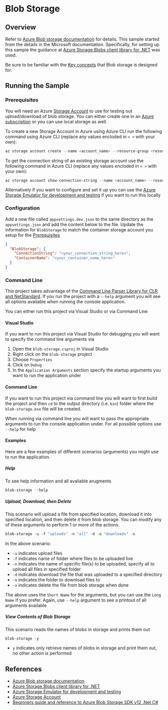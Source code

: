 # Blob Storage

## Overview

Refer to [Azure Blob storage documentation](https://docs.microsoft.com/en-us/azure/storage/blobs/) for details. This sample started from the details in the Microsoft documentation. Specifically, for setting up this sample the guidance at [Azure Storage Blobs client library for .NET](https://github.com/Azure/azure-sdk-for-net/blob/master/sdk/storage/Azure.Storage.Blobs/README.md) was used.

Be sure to be familiar with the [Key concepts](https://github.com/Azure/azure-sdk-for-net/blob/master/sdk/storage/Azure.Storage.Blobs/README.md#key-concepts) that Blob storage is designed for.

## Running the Sample

### Prerequisites

You will need an Azure [Storage Account](https://docs.microsoft.com/azure/storage/common/storage-account-overview) to use for testing out upload/download of blob storage. You can either create one in an [Azure subscription](https://azure.microsoft.com/free/) or you can use local storage as well.

To create a new Storage Account in Azure using Azure CLI run the following command using Azure CLI (replace any values encloded in `< >` with your own):

```powershell
az storage account create --name <account_name> --resource-group <resource_group> --location <location> --sku <sku>
```

To get the connection string of an existing storage account use the following command in Azure CLI  (replace any values encloded in `< >` with your own):

```powershell
az storage account show-connection-string --name <account_name> --resource-group <resource_group>
```

Alternatively if you want to configure and set it up you can use the [Azure Storage Emulator for development and testing](https://docs.microsoft.com/en-us/azure/storage/common/storage-use-emulator) if you want to run this locally

### Configuration

Add a new file called `appsettings.dev.json` to the same directory as the `appsettings.json` and add the content below to the file. Update the information for `BlobStorage` to match the container storage account you setup for the [Prerequisites](#prerequisites)

```json
{
  "BlobStorage": {
    "ConnectionString": "<your_connection_string_here>",
    "ContainerName": "<your_container_name_here>"
  }
}
```

### Command Line

This project takes advantage of the [Command Line Parser Library for CLR and NetStandard](https://github.com/commandlineparser/commandline). If you run the project with a `--help` argument you will see all options available when running the console application.

You can either run this project via Visual Studio or via Command Line

#### Visual Studio

If you want to run this project via Visual Studio for debugging you will want to specify the command line arguments via 

1. Open the `blob-storage.csproj` in Visual Studio
2. Right click on the `blob-storage` project
3. Choose `Properties`
4. Click on `Debug`
5. In the `Application Arguments` section specify the startup arguments you want to run the application under

#### Command Line

If you want to run this project via command line you will want to first build the project and then `cd` to the output directory (i.e. `bin`) folder where the `blob-storage.exe` file will be created. 

When running via command line you will want to pass the appropriate arguments to run the console application under. For all possible options use `--help` for help

#### Examples

Here are a few examples of different scenarios (arguments) you might use to run the application.

##### Help

To see help information and all available arugments

```powershell
blob-storage --help
```

##### Upload, Download, then Delete

This scenario will upload a file from specified location, download it into specified location, and then delete it from blob storage. You can modify any of these arguments to perform 1 or more of the actions.

```powershell
blob-storage -u -f "uploads" -n "all" -d -o "downloads" -x
```

In the above scenario:

* `-u` indicates upload files
* `-f` indicates name of folder where files to be uploaded live
* `-n` indicates the name of specific file(s) to be uploaded, specify all to upload all files in specified folder
* `-d` indicates download the file that was uploaded to a specified directory
* `-o` indicates the folder to download files to
* `-x` indicates delete the file from blob storage when done

The above uses the `Short Name` for the arguments, but you can use the `Long Name` if you prefer. Again, use `--help` argument to see a printout of all arguments available

##### View Contents of Blob Storage

This scenario reads the names of blobs in storage and prints them out

```powershell
blob-storage -y
```

* `y` indicates only retrieve names of blobs in storage and print them out, no other action is performed

## References

* [Azure Blob storage documentation](https://docs.microsoft.com/en-us/azure/storage/blobs/)
* [Azure Storage Blobs client library for .NET](https://github.com/Azure/azure-sdk-for-net/blob/master/sdk/storage/Azure.Storage.Blobs/README.md)
* [Azure Storage Emulator for development and testing](https://docs.microsoft.com/en-us/azure/storage/common/storage-use-emulator)
* [Azure Storage Account](https://docs.microsoft.com/azure/storage/common/storage-account-overview)
* [Beginners guide and reference to Azure Blob Storage SDK v12 .Net C#](https://www.craftedforeveryone.com/beginners-guide-and-reference-to-azure-blob-storage-sdk-v12-dot-net-csharp/)